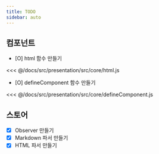 ```yaml
---
title: TODO
sidebar: auto
---
```


## 컴포넌트
- [O] html 함수 만들기

<<< @/docs/src/presentation/src/core/html.js

- [O] defineComponent 함수 만들기

<<< @/docs/src/presentation/src/core/defineComponent.js

## 스토어
- [X] Observer 만들기
- [X] Markdown 파서 만들기
- [X] HTML 파서 만들기
